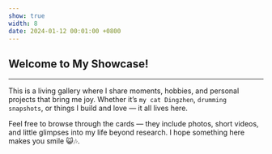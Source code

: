 ```yaml
---
show: true
width: 8
date: 2024-01-12 00:01:00 +0800
---
```

<div class="p-4">
    <h2>Welcome to My Showcase!</h2>
    <hr />
    <p>
        This is a living gallery where I share moments, hobbies, and personal projects that bring me joy.
        Whether it’s <code>my cat Dingzhen</code>, <code>drumming snapshots</code>, or things I build and love — it all lives here.
    </p>
    <p>
        Feel free to browse through the cards — they include photos, short videos, and little glimpses into my life beyond research.
        I hope something here makes you smile 😺🎶.
    </p>
</div>


